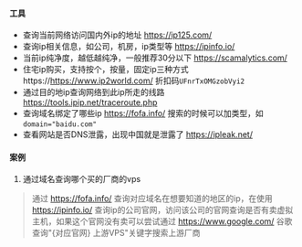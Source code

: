 #### 工具
* 查询当前网络访问国内外ip的地址 https://ip125.com/
* 查询ip相关信息，如公司，机房，ip类型等 https://ipinfo.io/
* 当前ip纯净度，越低越纯净，一般推荐30分以下 https://scamalytics.com/ 
* 住宅ip购买，支持按个，按量，固定ip三种方式 https://https://www.ip2world.com/ 折扣码`UFnrTxOMGzobVyi2`
* 通过目的地ip查询网络到此ip所走的线路 https://tools.ipip.net/traceroute.php
* 查询域名绑定了哪些ip https://fofa.info/ 搜索的时候可以加类型，如`domain="baidu.com"`
* 查看网站是否DNS泄露，出现中国就是泄露了 https://ipleak.net/ 

#### 案例
1. 通过域名查询哪个买的厂商的vps

> 通过 https://fofa.info/ 查询对应域名在想要知道的地区的ip，在使用 https://ipinfo.io/ 查询ip的公司官网，访问该公司的官网查询是否有卖虚拟主机，如果这个官网没有卖可以尝试通过 https://www.google.com/ 谷歌查询"{对应官网} 上游VPS"关键字搜索上游厂商
